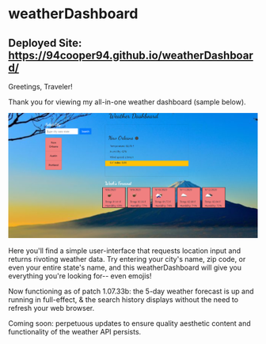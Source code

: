 # weatherDashboard

## Deployed Site: https://94cooper94.github.io/weatherDashboard/

Greetings, Traveler!

Thank you for viewing my all-in-one weather dashboard (sample below).

![Sample city-button click](media/exampleOutput.PNG)

Here you'll find a simple user-interface that requests location input and returns rivoting weather data. Try entering your city's name, zip code, or even your entire state's name, and this weatherDashboard will give you everything you're looking for-- even emojis! 

Now functioning as of patch 1.07.33b: the 5-day weather forecast is up and running in full-effect, & the search history displays without the need to refresh your web browser.

Coming soon: perpetuous updates to ensure quality aesthetic content and functionality of the weather API persists.
